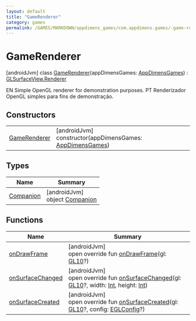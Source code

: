 ```yaml
---
layout: default
title: "GameRenderer"
category: games
permalink: /GAMES/MARKDOWN/appdimens_games/com.appdimens.games/-game-renderer/index.html
---
```


# GameRenderer

[androidJvm]
class [GameRenderer](README.md)(appDimensGames: [AppDimensGames](../-app-dimens-games/README.md)) : [GLSurfaceView.Renderer](https://developer.android.com/reference/kotlin/android/opengl/GLSurfaceView.Renderer.html)

EN Simple OpenGL renderer for demonstration purposes. PT Renderizador OpenGL simples para fins de demonstração.

## Constructors

| | |
|---|---|
| [GameRenderer](-game-renderer.md) | [androidJvm]<br>constructor(appDimensGames: [AppDimensGames](../-app-dimens-games/README.md)) |

## Types

| Name | Summary |
|---|---|
| [Companion](-companion/README.md) | [androidJvm]<br>object [Companion](-companion/README.md) |

## Functions

| Name | Summary |
|---|---|
| [onDrawFrame](on-draw-frame.md) | [androidJvm]<br>open override fun [onDrawFrame](on-draw-frame.md)(gl: [GL10](https://developer.android.com/reference/kotlin/javax/microedition/khronos/opengles/GL10.html)?) |
| [onSurfaceChanged](on-surface-changed.md) | [androidJvm]<br>open override fun [onSurfaceChanged](on-surface-changed.md)(gl: [GL10](https://developer.android.com/reference/kotlin/javax/microedition/khronos/opengles/GL10.html)?, width: [Int](https://kotlinlang.org/api/core/kotlin-stdlib/kotlin/-int/index.html), height: [Int](https://kotlinlang.org/api/core/kotlin-stdlib/kotlin/-int/index.html)) |
| [onSurfaceCreated](on-surface-created.md) | [androidJvm]<br>open override fun [onSurfaceCreated](on-surface-created.md)(gl: [GL10](https://developer.android.com/reference/kotlin/javax/microedition/khronos/opengles/GL10.html)?, config: [EGLConfig](https://developer.android.com/reference/kotlin/javax/microedition/khronos/egl/EGLConfig.html)?) |